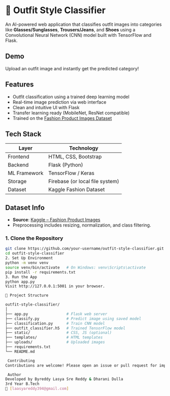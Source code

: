 # 👗 Outfit Style Classifier
An AI-powered web application that classifies outfit images into categories like **Glasses/Sunglasses**, **Trousers/Jeans**, and **Shoes** using a Convolutional Neural Network (CNN) model built with TensorFlow and Flask.

## Demo
Upload an outfit image and instantly get the predicted category!

## Features

-  Outfit classification using a trained deep learning model
-  Real-time image prediction via web interface
-  Clean and intuitive UI with Flask
-  Transfer learning ready (MobileNet, ResNet compatible)
-  Trained on the [Fashion Product Images Dataset](https://www.kaggle.com/datasets/paramaggarwal/fashion-product-images-dataset)


##  Tech Stack

| Layer         | Technology                      |
|---------------|---------------------------------|
| Frontend      | HTML, CSS, Bootstrap            |
| Backend       | Flask (Python)                  |
| ML Framework  | TensorFlow / Keras              |
| Storage       | Firebase (or local file system) |
| Dataset       | Kaggle Fashion Dataset          |



##  Dataset Info

- **Source**: [Kaggle – Fashion Product Images](https://www.kaggle.com/datasets/paramaggarwal/fashion-product-images-dataset)
- Preprocessing includes resizing, normalization, and class filtering.


### 1. Clone the Repository
```bash
git clone https://github.com/your-username/outfit-style-classifier.git
cd outfit-style-classifier
2. Set Up Environment
python -m venv venv
source venv/bin/activate   # On Windows: venv\Scripts\activate
pip install -r requirements.txt
3. Run the App
python app.py
Visit http://127.0.0.1:5001 in your browser.

📂 Project Structure

outfit-style-classifier/
│
├── app.py                 # Flask web server
├── classify.py            # Predict image using saved model
├── classification.py      # Train CNN model
├── outfit_classifier.h5   # Trained TensorFlow model
├── static/                # CSS, JS (optional)
├── templates/             # HTML templates
├── uploads/               # Uploaded images
├── requirements.txt
└── README.md

 Contributing
Contributions are welcome! Please open an issue or pull request for improvements.

 Author
Developed by Byreddy Lasya Sre Reddy & Dharani Dulla
3rd Year B.Tech 
📧 [laasyareddy394@gmail.com]
